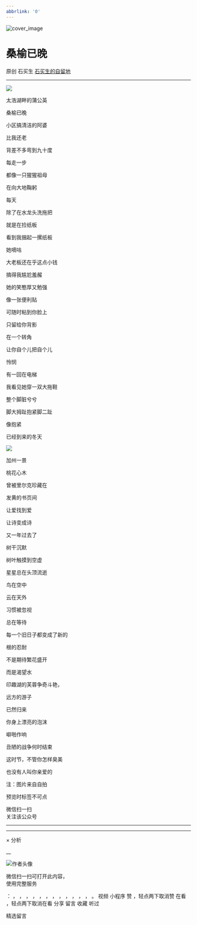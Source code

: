 ```yaml
---
abbrlink: '0'
---
```

![cover_image](https://mmbiz.qpic.cn/sz_mmbiz_jpg/hVNLue76Eh8FhOBEpvpicGA2wCqVTqu4WRxJNCw0TDAVTPtuJaPhYpibTpJgPy6Lnqm1ByPptVeiaHpEvQGE4r2LA/0?wx_fmt=jpeg)

#  桑榆已晚

原创  石买生  [ 石买生的自留地 ](javascript:void\(0\);)

__ _ _ _ _

![](https://mmbiz.qpic.cn/sz_mmbiz_jpg/hVNLue76Eh8FhOBEpvpicGA2wCqVTqu4WEaiacI1SgPGCG0Nf0mahv3RlNKR96utUvXSjLXZhPN5Gaay3iaibfntiaw/640?wx_fmt=jpeg)

太浩湖畔的蒲公英

  

桑榆已晚

  

小区搞清洁的阿婆

比我还老

背差不多弯到九十度

每走一步

都像一只猩猩祖母

在向大地鞠躬

  

每天

除了在水龙头洗拖把

就是在捡纸板

看到我捆起一摞纸板

她嘀咕

大老板还在乎这点小钱

搞得我尴尬羞赧

  

她的笑憨厚又勉强

像一张便利贴

可随时粘到你脸上

只留给你背影

在一个转角

让你自个儿把自个儿

怜悯

  

有一回在电梯

我看见她穿一双大拖鞋

整个脚脏兮兮

脚大拇趾抱紧脚二趾

像抱紧

已经到来的冬天

  

![](https://mmbiz.qpic.cn/sz_mmbiz_jpg/hVNLue76Eh8FhOBEpvpicGA2wCqVTqu4WMsX0jt3GXiay2BBk2FqEsvib5ib3SSjMc9lg9QwxibSgKMLn0vctKgicgxg/640?wx_fmt=jpeg)

加州一景

  

桃花心木

  

曾被里尔克珍藏在

发黄的书页间

让爱找到爱

让诗变成诗

  

又一年过去了

树干沉默

树叶触摸到空虚

星星总在头顶流逝

  

鸟在空中

云在天外

习惯被忽视

总在等待

  

每一个旧日子都变成了新的

根的忍耐

不是期待繁花盛开

而是渴望水

  

印趣湖的芙蓉争奇斗艳，

远方的游子

已然归来

你身上漂亮的泡沫

  

噼啪作响

丑陋的战争何时结束

这时节，不管你怎样臭美

也没有人叫你亲爱的

  

  

注：图片来自自拍

预览时标签不可点

微信扫一扫  
关注该公众号





****



****



×  分析

__

![作者头像](http://mmbiz.qpic.cn/mmbiz_png/hVNLue76EhibricgkQZeT964ria54dgJkqVBX9ibyvn7PmGOltlupHdVshOibeQZDSypqiaIBNKdw8cwXfXfBZkPVgVg/0?wx_fmt=png)

微信扫一扫可打开此内容，  
使用完整服务

：  ，  ，  ，  ，  ，  ，  ，  ，  ，  ，  ，  ，  。  视频  小程序  赞  ，轻点两下取消赞  在看  ，轻点两下取消在看
分享  留言  收藏  听过

精选留言

